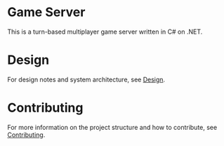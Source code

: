 # Game Server

This is a turn-based multiplayer game server written in C# on .NET.

# Design

For design notes and system architecture, see [Design](./docs/design.md).

# Contributing

For more information on the project structure and how to contribute, see [Contributing](./docs/contributing.md).
